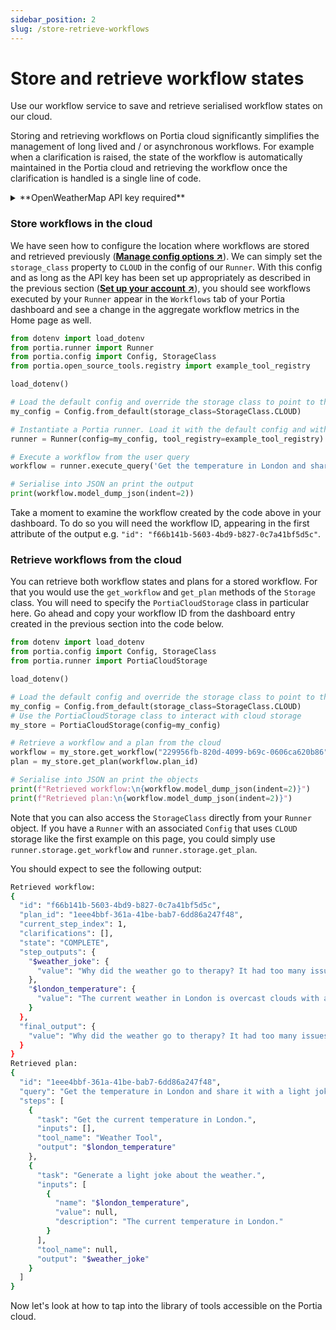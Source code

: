 ```yaml
---
sidebar_position: 2
slug: /store-retrieve-workflows
---
```


# Store and retrieve workflow states
Use our workflow service to save and retrieve serialised workflow states on our cloud.

Storing and retrieving workflows on Portia cloud significantly simplifies the management of long lived and / or asynchronous workflows. For example when a clarification is raised, the state of the workflow is automatically maintained in the Portia cloud and retrieving the workflow once the clarification is handled is a single line of code.

<details>
<summary>**OpenWeatherMap API key required**</summary>

We will use a simple GET endpoint from OpenWeatherMap in this section. Please sign up to obtain an API key from them (<a href="https://home.openweathermap.org/users/sign_in" target="_blank">**↗**</a>) and set it in the environment variable `OPENWEATHERMAP_API_KEY`.

</details>

### Store workflows in the cloud
We have seen how to configure the location where workflows are stored and retrieved previously (<a href="/manage-config" target="_blank">**Manage config options ↗**</a>). We can simply set the `storage_class` property to `CLOUD` in the config of our `Runner`. 
With this config and as long as the API key has been set up appropriately as described in the previous section (<a href="/setup-account" target="_blank">**Set up your account ↗**</a>), you should see workflows executed by your `Runner` appear in the `Workflows` tab of your Portia dashboard and see a change in the aggregate workflow metrics in the Home page as well.

```python title="main.py"
from dotenv import load_dotenv
from portia.runner import Runner
from portia.config import Config, StorageClass
from portia.open_source_tools.registry import example_tool_registry

load_dotenv()

# Load the default config and override the storage class to point to the Portia cloud
my_config = Config.from_default(storage_class=StorageClass.CLOUD)

# Instantiate a Portia runner. Load it with the default config and with the simple tool above.
runner = Runner(config=my_config, tool_registry=example_tool_registry)

# Execute a workflow from the user query
workflow = runner.execute_query('Get the temperature in London and share it with a light joke')

# Serialise into JSON an print the output
print(workflow.model_dump_json(indent=2))
```
Take a moment to examine the workflow created by the code above in your dashboard. To do so you will need the workflow ID, appearing in the first attribute of the output e.g. `"id": "f66b141b-5603-4bd9-b827-0c7a41bf5d5c"`.

### Retrieve workflows from the cloud
You can retrieve both workflow states and plans for a stored workflow. For that you would use the `get_workflow` and `get_plan` methods of the `Storage` class. You will need to specify the `PortiaCloudStorage` class in particular here. Go ahead and copy your workflow ID from the dashboard entry created in the previous section into the code below.
```python title="main.py"
from dotenv import load_dotenv
from portia.config import Config, StorageClass
from portia.runner import PortiaCloudStorage

load_dotenv()

# Load the default config and override the storage class to point to the Portia cloud
my_config = Config.from_default(storage_class=StorageClass.CLOUD)
# Use the PortiaCloudStorage class to interact with cloud storage
my_store = PortiaCloudStorage(config=my_config)

# Retrieve a workflow and a plan from the cloud
workflow = my_store.get_workflow("229956fb-820d-4099-b69c-0606ca620b86")
plan = my_store.get_plan(workflow.plan_id)

# Serialise into JSON an print the objects
print(f"Retrieved workflow:\n{workflow.model_dump_json(indent=2)}")
print(f"Retrieved plan:\n{workflow.model_dump_json(indent=2)}")
```
Note that you can also access the `StorageClass` directly from your `Runner` object. If you have a `Runner` with an associated `Config` that uses `CLOUD` storage like the first example on this page, you could simply use `runner.storage.get_workflow` and `runner.storage.get_plan`.

You should expect to see the following output:
```bash
Retrieved workflow:
{
  "id": "f66b141b-5603-4bd9-b827-0c7a41bf5d5c",
  "plan_id": "1eee4bbf-361a-41be-bab7-6dd86a247f48",
  "current_step_index": 1,
  "clarifications": [],
  "state": "COMPLETE",
  "step_outputs": {
    "$weather_joke": {
      "value": "Why did the weather go to therapy? It had too many issues to cloud its mind!"
    },
    "$london_temperature": {
      "value": "The current weather in London is overcast clouds with a temperature of 0.91°C."
    }
  },
  "final_output": {
    "value": "Why did the weather go to therapy? It had too many issues to cloud its mind!"
  }
}
Retrieved plan:
{
  "id": "1eee4bbf-361a-41be-bab7-6dd86a247f48",
  "query": "Get the temperature in London and share it with a light joke",
  "steps": [
    {
      "task": "Get the current temperature in London.",
      "inputs": [],
      "tool_name": "Weather Tool",
      "output": "$london_temperature"
    },
    {
      "task": "Generate a light joke about the weather.",
      "inputs": [
        {
          "name": "$london_temperature",
          "value": null,
          "description": "The current temperature in London."
        }
      ],
      "tool_name": null,
      "output": "$weather_joke"
    }
  ]
}
```

Now let's look at how to tap into the library of tools accessible on the Portia cloud.

